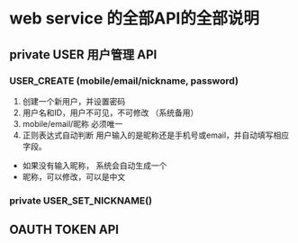 # web service 的全部API的全部说明

## private USER 用户管理 API
### USER_CREATE (mobile/email/nickname, password)
1. 创建一个新用户，并设置密码
2. 用户名和ID，用户不可见，不可修改 （系统备用）
3. mobile/email/昵称 必须唯一
4. 正则表达式自动判断 用户输入的是昵称还是手机号或email，并自动填写相应字段。
  - 如果没有输入昵称， 系统会自动生成一个
  - 昵称，可以修改，可以是中文

### private USER_SET_NICKNAME()


## OAUTH TOKEN API
